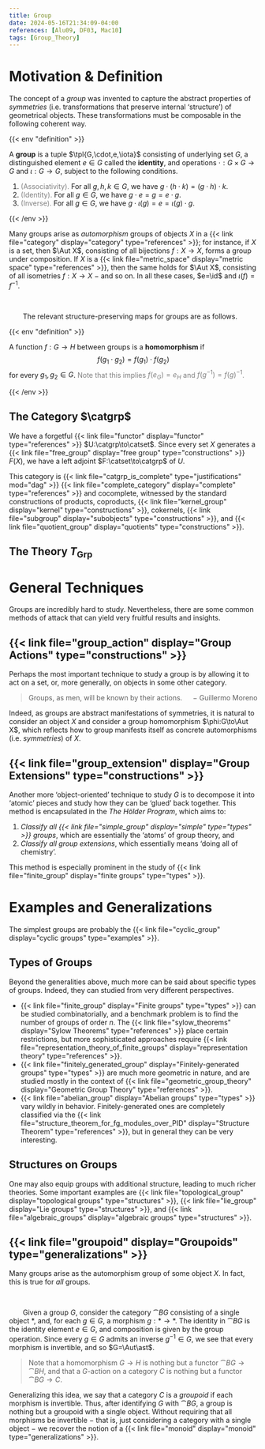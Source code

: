 ```yaml
---
title: Group
date: 2024-05-16T21:34:09-04:00
references: [Alu09, DF03, Mac10]
tags: [Group_Theory]
---
```


# Motivation & Definition

The concept of a *group* was invented to capture the abstract properties of *symmetries* (i.e. transformations that preserve internal ‘structure’) of geometrical objects. These transformations must be composable in the following coherent way.

{{< env "definition" >}}

A **group** is a tuple $\tpl{G,\cdot,e,\iota}$ consisting of underlying set $G$, a distinguished element $e\in G$ called the **identity**, and operations $\cdot:G\times G\to G$ and $\iota:G\to G$, subject to the following conditions.
1. <span style="color:gray">(Associativity).</span> For all $g,h,k\in G$, we have $g\cdot(h\cdot k)=(g\cdot h)\cdot k$.
2. <span style="color:gray">(Identity).</span> For all $g\in G$, we have $g\cdot e=g=e\cdot g$.
3. <span style="color:gray">(Inverse).</span> For all $g\in G$, we have $g\cdot\iota(g)=e=\iota(g)\cdot g$.

{{< /env >}}

Many groups arise as *automorphism* groups of objects $X$ in a {{< link file="category" display="category" type="references" >}}; for instance, if $X$ is a set, then $\Aut X$, consisting of all bijections $f:X\to X$, forms a group under composition. If $X$ is a {{< link file="metric_space" display="metric space" type="references" >}}, then the same holds for $\Aut X$, consisting of all isometries $f:X\to X$ $-$ and so on. In all these cases, $e=\id$ and $\iota(f)=f^{-1}$.

<br>

&emsp;&emsp;The relevant structure-preserving maps for groups are as follows.

{{< env "definition" >}}

A function $f:G\to H$ between groups is a **homomorphism** if
$$\begin{equation}
    f(g_1\cdot g_2)=f(g_1)\cdot f(g_2)
\end{equation}$$
for every $g_1,g_2\in G$. <span style="color:gray">Note that this implies $f(e_G)=e_H$ and $f(g^{-1})=f(g)^{-1}$.</span>

{{< /env >}}

## The Category $\catgrp$

We have a forgetful {{< link file="functor" display="functor" type="references" >}} $U:\catgrp\to\catset$. Since every set $X$ generates a {{< link file="free_group" display="free group" type="constructions" >}} $F(X)$, we have a left adjoint $F:\catset\to\catgrp$ of $U$.

<div class="space"></div>

This category is {{< link file="catgrp_is_complete" type="justifications" mod="dag" >}} {{< link file="complete_category" display="complete" type="references" >}} and cocomplete, witnessed by the standard constructions of products, coproducts, {{< link file="kernel_group" display="kernel" type="constructions" >}}, cokernels, {{< link file="subgroup" display="subobjects" type="constructions" >}}, and {{< link file="quotient_group" display="quotients" type="constructions" >}}.

<div class="space"></div>

## The Theory $T_\textrm{Grp}$

# General Techniques

Groups are incredibly hard to study. Nevertheless, there are some common methods of attack that can yield very fruitful results and insights.

<div class="space"></div>

## {{< link file="group_action" display="Group Actions" type="constructions" >}}

Perhaps the most important technique to study a group is by allowing it to act on a set, or, more generally, on objects in some other category.
> Groups, as men, will be known by their actions. <span style="float:right;">$-$ Guillermo Moreno</span>

Indeed, as groups are abstract manifestations of symmetries, it is natural to consider an object $X$ and consider a group homomorphism $\phi:G\to\Aut X$, which reflects how to group manifests itself as concrete automorphisms (i.e. *symmetries*) of $X$.

<div class="space"></div>

## {{< link file="group_extension" display="Group Extensions" type="constructions" >}}

Another more ‘object-oriented’ technique to study $G$ is to decompose it into ‘atomic’ pieces and study how they can be ‘glued’ back together. This method is encapsulated in the *The Hölder Program*, which aims to:
1. *Classify all {{< link file="simple_group" display="simple" type="types" >}} groups*, which are essentially the ‘atoms’ of group theory, and
2. *Classify all group extensions*, which essentially means ‘doing all of chemistry’.

This method is especially prominent in the study of {{< link file="finite_group" display="finite groups" type="types" >}}.

# Examples and Generalizations

The simplest groups are probably the {{< link file="cyclic_group" display="cyclic groups" type="examples" >}}.

<div class="space"></div>

## Types of Groups

Beyond the generalities above, much more can be said about specific types of groups. Indeed, they can studied from very different perspectives.
* {{< link file="finite_group" display="Finite groups" type="types" >}} can be studied combinatorially, and a benchmark problem is to find the number of groups of order $n$. The {{< link file="sylow_theorems" display="Sylow Theorems" type="references" >}} place certain restrictions, but more sophisticated approaches require {{< link file="representation_theory_of_finite_groups" display="representation theory" type="references" >}}.
* {{< link file="finitely_generated_group" display="Finitely-generated groups" type="types" >}} are much more geometric in nature, and are studied mostly in the context of {{< link file="geometric_group_theory" display="Geometric Group Theory" type="references" >}}.
* {{< link file="abelian_group" display="Abelian groups" type="types" >}} vary wildly in behavior. Finitely-generated ones are completely classified via the {{< link file="structure_theorem_for_fg_modules_over_PID" display="Structure Theorem" type="references" >}}, but in general they can be very interesting.

## Structures on Groups

One may also equip groups with additional structure, leading to much richer theories. Some important examples are {{< link file="topological_group" display="topological groups" type="structures" >}}, {{< link file="lie_group" display="Lie groups" type="structures" >}}, and {{< link file="algebraic_groups" display="algebraic groups" type="structures" >}}.

<div class="space"></div>

## {{< link file="groupoid" display="Groupoids" type="generalizations" >}}

Many groups arise as the automorphism group of some object $X$. In fact, this is true for *all* groups.

<br>

&emsp;&emsp;Given a group $G$, consider the category $\cat{B}G$ consisting of a single object $\ast$, and, for each $g\in G$, a morphism $g:\ast\to\ast$. The identity in $\cat{B}G$ is the identity element $e\in G$, and composition is given by the group operation. Since every $g\in G$ admits an inverse $g^{-1}\in G$, we see that every morphism is invertible, and so $G=\Aut\ast$.

> Note that a homomorphism $G\to H$ is nothing but a functor $\cat{B}G\to\cat{B}H$, and that a $G$-action on a category $C$ is nothing but a functor $\cat{B}G\to C$.

Generalizing this idea, we say that a category $C$ is a *groupoid* if each morphism is invertible. Thus, after identifying $G$ with $\cat{B}G$, a group is nothing but a groupoid with a single object. Without requiring that all morphisms be invertible $-$ that is, just considering a category with a single object $-$ we recover the notion of a {{< link file="monoid" display="monoid" type="generalizations" >}}.
